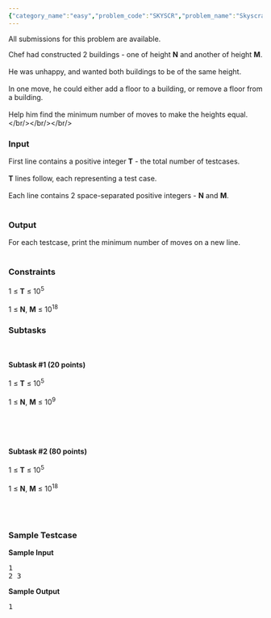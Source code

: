 ```yaml
---
{"category_name":"easy","problem_code":"SKYSCR","problem_name":"Skyscraper Equilibrium","languages_supported":{"0":"ADA","1":"ASM","2":"BASH","3":"BF","4":"C","5":"C99 strict","6":"CAML","7":"CLOJ","8":"CLPS","9":"CPP 4.3.2","10":"CPP 4.9.2","11":"CPP14","12":"CS2","13":"D","14":"ERL","15":"FORT","16":"FS","17":"GO","18":"HASK","19":"ICK","20":"ICON","21":"JAVA","22":"JS","23":"LISP clisp","24":"LISP sbcl","25":"LUA","26":"NEM","27":"NICE","28":"NODEJS","29":"PAS fpc","30":"PAS gpc","31":"PERL","32":"PERL6","33":"PHP","34":"PIKE","35":"PRLG","36":"PYPY","37":"PYTH","38":"PYTH 3.4","39":"RUBY","40":"SCALA","41":"SCM chicken","42":"SCM guile","43":"SCM qobi","44":"ST","45":"TCL","46":"TEXT","47":"WSPC"},"max_timelimit":1,"source_sizelimit":50000,"problem_author":"wittyceaser","problem_tester":null,"date_added":"23-06-2016","tags":{"0":"wittyceaser"},"time":{"view_start_date":1467052140,"submit_start_date":1467052140,"visible_start_date":1467052140,"end_date":1735669800},"layout":"problem"}
---
```

<span class="solution-visible-txt">All submissions for this problem are available.</span><p>Chef had constructed 2 buildings - one of height <b>N</b> and another of height <b>M</b>.<br/><br />
He was unhappy, and wanted both buildings to be of the same height.<br/><br />
In one move, he could either add a floor to a building, or remove a floor from a building.<br/><br />
Help him find the minimum number of moves to make the heights equal.</br/></br/></br/></p>
<h3>Input</h3>
<p>First line contains a positive integer <b>T</b> - the total number of testcases.<br/><br />
<b>T</b> lines follow, each representing a test case.<br/><br />
Each line contains 2 space-separated positive integers - <b>N</b> and <b>M</b>.</br/></br/></p>
<h3>Output</h3>
<p>For each testcase, print the minimum number of moves on a new line.<br/></br/></p>
<h3>Constraints</h3>
<p>1 ≤ <b>T</b> ≤ 10<sup>5</sup><br/><br />
1 ≤ <b>N</b>, <b>M</b> ≤ 10<sup>18</sup></br/></p>
<h3>Subtasks</h3>
<p><br/><br />
<b>Subtask #1 (20 points)</b><br/><br />
1 ≤ <b>T</b> ≤ 10<sup>5</sup><br/><br />
1 ≤ <b>N</b>, <b>M</b> ≤ 10<sup>9</sup><br/></br/></br/></br/></br/></p>
<p><b>Subtask #2 (80 points)</b><br/><br />
1 ≤ <b>T</b> ≤ 10<sup>5</sup><br/><br />
1 ≤ <b>N</b>, <b>M</b> ≤ 10<sup>18</sup><br/></br/></br/></br/></p>
<h3>Sample Testcase</h3>
<p><b>Sample Input</b></p>
<pre>
1
2 3
</pre><p>
<b>Sample Output</b></p>
<pre>
1
</pre>